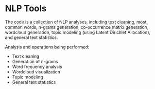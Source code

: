 # NLP Tools
The code is a collection of NLP analyses, including text cleaning, most common words, n-grams generation, co-occurrence matrix generation, wordcloud generation, topic modeling (using Latent Dirichlet Allocation), and general text statistics.

Analysis and operations being performed:
- Text cleaning
- Generation of n-grams
- Word frequency analysis
- Wordcloud visualization
- Topic modeling
- General text statistics
